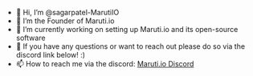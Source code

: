 - 👋 Hi, I’m @sagarpatel-MarutiIO
- 👀 I’m the Founder of Maruti.io
- 🌱 I’m currently working on setting up Maruti.io and its open-source software
- 💞️ If you have any questions or want to reach out please do so via the discord link below! :) 
- 📫 How to reach me via the discord: [Maruti.io Discord](https://discord.gg/y8MqNSn2)

<!---
sagarpatel-MarutiIO/sagarpatel-MarutiIO is a ✨ special ✨ repository because its `README.md` (this file) appears on your GitHub profile.
You can click the Preview link to take a look at your changes.
--->
